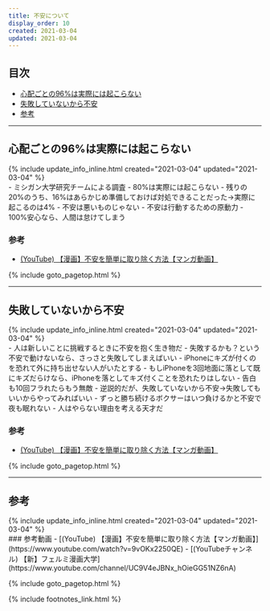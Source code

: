 ```yaml
---
title: 不安について
display_order: 10
created: 2021-03-04
updated: 2021-03-04
---
```


## <a name="index">目次</a>

<ul id="index_ul">
<li><a href="#does-not-occur">心配ごとの96%は実際には起こらない</a></li>
<li><a href="#you-are-worried-because-you-have-not-failed-yet">失敗していないから不安</a></li>
<li><a href="#reference">参考</a></li>
</ul>

* * *
## <a name="does-not-occur">心配ごとの96%は実際には起こらない</a>
<div class="chapter-updated">{% include update_info_inline.html created="2021-03-04" updated="2021-03-04" %}</div>
- ミシガン大学研究チームによる調査
  - 80%は実際には起こらない
  - 残りの20%のうち、16%はあらかじめ準備しておけば対処できることだった→実際に起こるのは4%
- 不安は悪いものじゃない
  - 不安は行動するための原動力
  - 100%安心なら、人間は怠けてしまう

### 参考
- [(YouTube) 【漫画】不安を簡単に取り除く方法【マンガ動画】](https://www.youtube.com/watch?v=9vOKx2250QE)

{% include goto_pagetop.html %}

* * *
## <a name="you-are-worried-because-you-have-not-failed-yet">失敗していないから不安</a>
<div class="chapter-updated">{% include update_info_inline.html created="2021-03-04" updated="2021-03-04" %}</div>
- 人は新しいことに挑戦するときに不安を抱く生き物だ
- 失敗するかも？という不安で動けないなら、さっさと失敗してしまえばいい
- iPhoneにキズが付くのを恐れて外に持ち出せない人がいたとする
  - もしiPhoneを3回地面に落として既にキズだらけなら、iPhoneを落としてキズ付くことを恐れたりはしない
- 告白も10回フラれたらもう無敵
- 逆説的だが、失敗していないから不安→失敗してもいいからやってみればいい
- ずっと勝ち続けるボクサーはいつ負けるかと不安で夜も眠れない
- 人はやらない理由を考える天才だ

### 参考
- [(YouTube) 【漫画】不安を簡単に取り除く方法【マンガ動画】](https://www.youtube.com/watch?v=9vOKx2250QE)

{% include goto_pagetop.html %}

* * *
## <a name="reference">参考</a>
<div class="chapter-updated">{% include update_info_inline.html created="2021-03-04" updated="2021-03-04" %}</div>
### 参考動画
- [(YouTube) 【漫画】不安を簡単に取り除く方法【マンガ動画】](https://www.youtube.com/watch?v=9vOKx2250QE)
- [(YouTubeチャンネル) 【新】フェルミ漫画大学](https://www.youtube.com/channel/UC9V4eJBNx_hOieGG51NZ6nA)

{% include goto_pagetop.html %}

{% include footnotes_link.html %}

